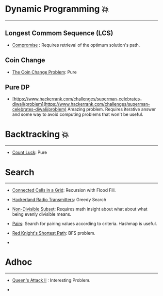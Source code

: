 # Dynamic Programming :boom:

---

## Longest Commom Sequence (LCS)

- [Compromise](https://uva.onlinejudge.org/index.php?option=onlinejudge&page=show_problem&problem=472) : Requires retrieval of the optimum solution's path.

## Coin Change

* [The Coin Change Problem](https://www.hackerrank.com/challenges/coin-change): Pure



## Pure DP

* [https://www.hackerrank.com/challenges/superman-celebrates-diwali/problem](https://www.hackerrank.com/challenges/superman-celebrates-diwali/problem) Amazing problem. Requires iterative answer and some way to avoid computing problems that won't be useful.
  
  

# Backtracking :boom:

---

* [Count Luck](https://www.hackerrank.com/challenges/count-luck/problem): Pure



# Search

---

* [Connected Cells in a Grid](https://www.hackerrank.com/challenges/connected-cell-in-a-grid/problem): Recursion with Flood Fill.

* [Hackerland Radio Transmitters](https://www.hackerrank.com/challenges/hackerland-radio-transmitters): Greedy Search 

* [Non-Divisible Subset](https://www.hackerrank.com/challenges/non-divisible-subset/problem): Requires math insight about what about what being evenly divisible means.

* [Pairs](https://www.hackerrank.com/challenges/pairs/problem): Search for pairing values according to criteria.  Hashmap is useful. 

* [Red Knight's Shortest Path](https://www.hackerrank.com/challenges/red-knights-shortest-path/problem): BFS problem.

* 



# Adhoc

---

- [Queen's Attack II](https://www.hackerrank.com/challenges/queens-attack-2/problem) : Interesting Problem.

- 
